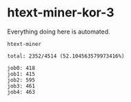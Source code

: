 # htext-miner-kor-3

Everything doing here is automated.

```
htext-miner

total: 2352/4514 (52.104563579973416%)

job0: 418
job1: 415
job2: 595
job3: 461
job4: 463
```